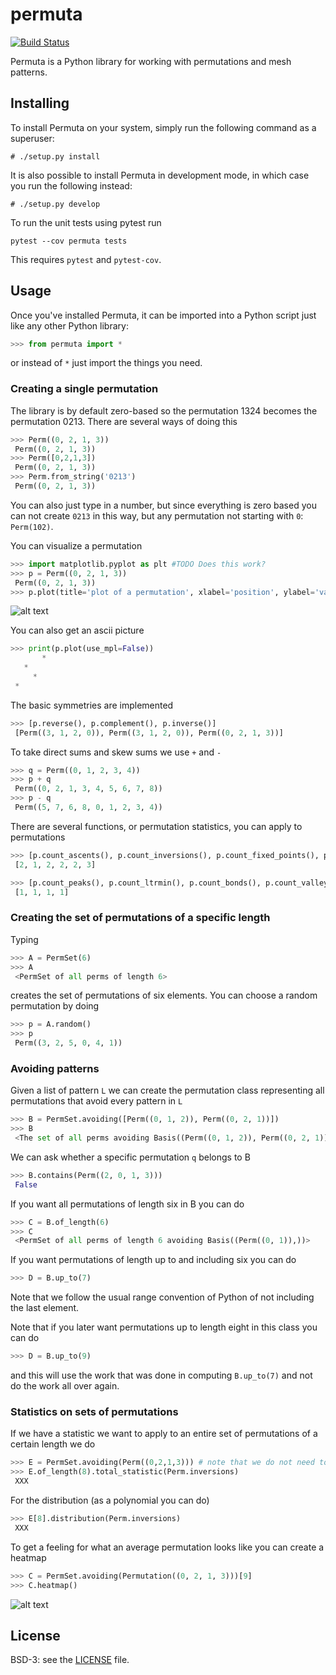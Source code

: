 # permuta

[![Build Status](https://travis-ci.org/PermutaTriangle/Permuta.svg?branch=master)](https://travis-ci.org/PermutaTriangle/Permuta)

Permuta is a Python library for working with permutations and mesh patterns.

## Installing
To install Permuta on your system, simply run the following command as a
superuser:
```
# ./setup.py install
```

It is also possible to install Permuta in development mode, in which case you
run the following instead:
```
# ./setup.py develop
```

To run the unit tests using pytest run
```
pytest --cov permuta tests
```
This requires `pytest` and `pytest-cov`.

## Usage
Once you've installed Permuta, it can be imported into a Python script just
like any other Python library:

```python
>>> from permuta import *

```

or instead of `*` just import the things you need.

### Creating a single permutation

The library is by default zero-based so the permutation 1324 becomes the
permutation 0213. There are several ways of doing this

```python
>>> Perm((0, 2, 1, 3))
 Perm((0, 2, 1, 3))
>>> Perm([0,2,1,3])
 Perm((0, 2, 1, 3))
>>> Perm.from_string('0213')
 Perm((0, 2, 1, 3))
```

You can also just type in a number, but since everything is zero based you can
not create `0213` in this way, but any permutation not starting with `0`:
`Perm(102)`.

You can visualize a permutation

```python
>>> import matplotlib.pyplot as plt #TODO Does this work?
>>> p = Perm((0, 2, 1, 3))
 Perm((0, 2, 1, 3))
>>> p.plot(title='plot of a permutation', xlabel='position', ylabel='value') # TODO WHY NOT WORK RAGGI?
```

![alt text](https://github.com/PermutaTriangle/Permuta/img/american-mink.jpg "Plot of a permutation")

You can also get an ascii picture

```python
>>> print(p.plot(use_mpl=False))
       *
   *    
     *  
 *      
```

The basic symmetries are implemented
```python
>>> [p.reverse(), p.complement(), p.inverse()]
 [Perm((3, 1, 2, 0)), Perm((3, 1, 2, 0)), Perm((0, 2, 1, 3))]
```

To take direct sums and skew sums we use `+` and `-`

```python
>>> q = Perm((0, 1, 2, 3, 4))
>>> p + q
 Perm((0, 2, 1, 3, 4, 5, 6, 7, 8))
>>> p - q
 Perm((5, 7, 6, 8, 0, 1, 2, 3, 4))
```

There are several functions, or permutation statistics, you can apply to
permutations

```python
>>> [p.count_ascents(), p.count_inversions(), p.count_fixed_points(), p.length_of_longestrun(), p.majorindex(), p.count_cycles()]
 [2, 1, 2, 2, 2, 3]
```

```python
>>> [p.count_peaks(), p.count_ltrmin(), p.count_bonds(), p.count_valleys()]
 [1, 1, 1, 1]
```

### Creating the set of permutations of a specific length
Typing

```python
>>> A = PermSet(6)
>>> A
 <PermSet of all perms of length 6>
```

creates the set of permutations of six elements. You can choose a random
permutation by doing

```python
>>> p = A.random()
>>> p
 Perm((3, 2, 5, 0, 4, 1))
```

### Avoiding patterns
Given a list of pattern `L` we can create the permutation class representing all
permutations that avoid every pattern in `L`

```python
>>> B = PermSet.avoiding([Perm((0, 1, 2)), Perm((0, 2, 1))])
>>> B
 <The set of all perms avoiding Basis((Perm((0, 1, 2)), Perm((0, 2, 1))))>
```

We can ask whether a specific permutation `q` belongs to B
```python
>>> B.contains(Perm((2, 0, 1, 3)))
 False
```

If you want all permutations of length six in B you can do

```python
>>> C = B.of_length(6)
>>> C
 <PermSet of all perms of length 6 avoiding Basis((Perm((0, 1)),))>
```

If you want permutations of length up to and including six you can do

```python
>>> D = B.up_to(7)
```

Note that we follow the usual range convention of Python of not including the
last element.

Note that if you later want permutations up to length eight in this class you
can do

```python
>>> D = B.up_to(9)
```

and this will use the work that was done in computing `B.up_to(7)` and not do the
work all over again.

### Statistics on sets of permutations

If we have a statistic we want to apply to an entire set of permutations of a
certain length we do

```python
>>> E = PermSet.avoiding(Perm((0,2,1,3))) # note that we do not need to put a single pattern in a list
>>> E.of_length(8).total_statistic(Perm.inversions)
 XXX
```

For the distribution (as a polynomial you can do)

```python
>>> E[8].distribution(Perm.inversions)
 XXX
```

To get a feeling for what an average permutation looks like you can create a
heatmap

```python
>>> C = PermSet.avoiding(Permutation((0, 2, 1, 3)))[9]
>>> C.heatmap()
```

![alt text](https://github.com/PermutaTriangle/Permuta/img/american-mink.jpg "Plot of a permutation")

## License
BSD-3: see the [LICENSE](https://github.com/PermutaTriangle/Permuta/blob/master/LICENSE) file.
